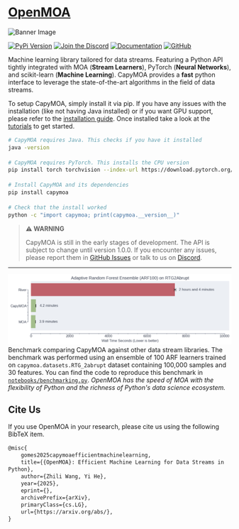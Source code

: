 # [OpenMOA](https://openmoa.net)

![Banner Image]()

[![PyPi Version](https://img.shields.io/pypi/v/capymoa)](https://pypi.org/project/capymoa/)
[![Join the Discord](https://img.shields.io/discord/1235780483845984367?label=Discord)](https://discord.gg/spd2gQJGAb)
[![Documentation](https://img.shields.io/badge/docs-latest-blue)](https://openmoa.net)
[![GitHub](https://img.shields.io/github/stars/adaptive-machine-learning/CapyMOA?style=social)](https://github.com/adaptive-machine-learning/CapyMOA)


Machine learning library tailored for data streams. Featuring a Python API
tightly integrated with MOA (**Stream Learners**), PyTorch (**Neural
Networks**), and scikit-learn (**Machine Learning**). CapyMOA provides a
**fast** python interface to leverage the state-of-the-art algorithms in the
field of data streams.

To setup CapyMOA, simply install it via pip. If you have any issues with the
installation (like not having Java installed) or if you want GPU support, please
refer to the [installation guide](https://capymoa.org/installation). Once installed take a
look at the [tutorials](https://capymoa.org/tutorials.html) to get started.

```bash
# CapyMOA requires Java. This checks if you have it installed
java -version

# CapyMOA requires PyTorch. This installs the CPU version
pip install torch torchvision --index-url https://download.pytorch.org/whl/cpu

# Install CapyMOA and its dependencies
pip install capymoa

# Check that the install worked
python -c "import capymoa; print(capymoa.__version__)"
```

> **⚠️ WARNING**
>
> CapyMOA is still in the early stages of development. The API is subject to
> change until version 1.0.0. If you encounter any issues, please report
> them in [GitHub Issues](https://github.com/adaptive-machine-learning/CapyMOA/issues)
> or talk to us on [Discord](https://discord.gg/spd2gQJGAb).

---

![Benchmark Image](https://github.com/adaptive-machine-learning/CapyMOA/raw/main/docs/images/arf100_cpu_time.png)
Benchmark comparing CapyMOA against other data stream libraries. The benchmark
was performed using an ensemble of 100 ARF learners trained on
`capymoa.datasets.RTG_2abrupt` dataset containing 100,000 samples and 30
features.  You can find the code to reproduce this benchmark in
[`notebooks/benchmarking.py`](https://github.com/adaptive-machine-learning/CapyMOA/blob/main/notebooks/benchmarking.py).
*OpenMOA has the speed of MOA with the flexibility of Python and the richness of
Python's data science ecosystem.*

## Cite Us 

If you use OpenMOA in your research, please cite us using the following BibTeX item.
```
@misc{
    gomes2025capymoaefficientmachinelearning,
    title={{OpenMOA}: Efficient Machine Learning for Data Streams in Python},
    author={Zhili Wang, Yi He},
    year={2025},
    eprint={},
    archivePrefix={arXiv},
    primaryClass={cs.LG},
    url={https://arxiv.org/abs/},
}
```
